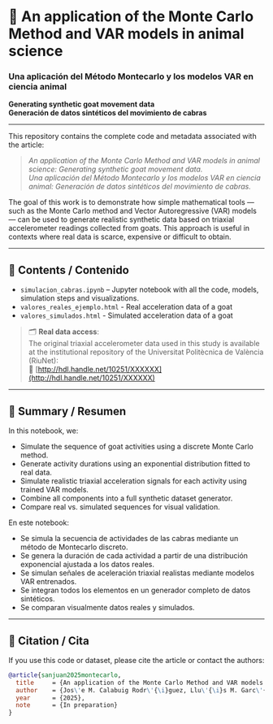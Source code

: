 # 🐐 An application of the Monte Carlo Method and VAR models in animal science  
### Una aplicación del Método Montecarlo y los modelos VAR en ciencia animal  
**Generating synthetic goat movement data**  
**Generación de datos sintéticos del movimiento de cabras**

---

This repository contains the complete code and metadata associated with the article:

> *An application of the Monte Carlo Method and VAR models in animal science: Generating synthetic goat movement data.*  
> *Una aplicación del Método Montecarlo y los modelos VAR en ciencia animal: Generación de datos sintéticos del movimiento de cabras.*

The goal of this work is to demonstrate how simple mathematical tools — such as the Monte Carlo method and Vector Autoregressive (VAR) models — can be used to generate realistic synthetic data based on triaxial accelerometer readings collected from goats. This approach is useful in contexts where real data is scarce, expensive or difficult to obtain.

---

## 📁 Contents / Contenido

- `simulacion_cabras.ipynb` – Jupyter notebook with all the code, models, simulation steps and visualizations.
- `valores_reales_ejemplo.html` - Real acceleration data of a goat
- `valores_simulados.html` - Simulated acceleration data of a goat

> 🗂️ **Real data access**:  
> The original triaxial accelerometer data used in this study is available at the institutional repository of the Universitat Politècnica de València (RiuNet):  
> 📎 [http://hdl.handle.net/10251/XXXXXX](http://hdl.handle.net/10251/XXXXXX)  

---

## 🧠 Summary / Resumen

In this notebook, we:

- Simulate the sequence of goat activities using a discrete Monte Carlo method.
- Generate activity durations using an exponential distribution fitted to real data.
- Simulate realistic triaxial acceleration signals for each activity using trained VAR models.
- Combine all components into a full synthetic dataset generator.
- Compare real vs. simulated sequences for visual validation.

En este notebook:

- Se simula la secuencia de actividades de las cabras mediante un método de Montecarlo discreto.
- Se genera la duración de cada actividad a partir de una distribución exponencial ajustada a los datos reales.
- Se simulan señales de aceleración triaxial realistas mediante modelos VAR entrenados.
- Se integran todos los elementos en un generador completo de datos sintéticos.
- Se comparan visualmente datos reales y simulados.

---

## 📌 Citation / Cita

If you use this code or dataset, please cite the article or contact the authors:

```bibtex
@article{sanjuan2025montecarlo,
  title     = {An application of the Monte Carlo Method and VAR models in animal science: Generating synthetic goat movement data},
  author    = {Jos\'e M. Calabuig Rodr\'{\i}guez, Llu\'{\i}s M. Garc\'{\i}a Raffi, E. A. S\'anchez P\'erez, Sergi Sanjuan},
  year      = {2025},
  note      = {In preparation}
}

